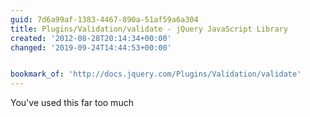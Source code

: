 ```yaml
---
guid: 7d6a99af-1383-4467-890a-51af59a6a304
title: Plugins/Validation/validate - jQuery JavaScript Library
created: '2012-08-28T20:14:34+00:00'
changed: '2019-09-24T14:44:53+00:00'


bookmark_of: 'http://docs.jquery.com/Plugins/Validation/validate'
---
```



You've used this far too much
